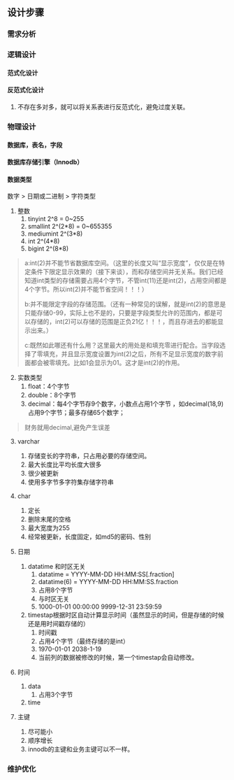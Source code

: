 ## 设计步骤

### 需求分析

### 逻辑设计

#### 范式化设计

#### 反范式化设计

1. 不存在多对多，就可以将关系表进行反范式化，避免过度关联。

### 物理设计

#### 数据库，表名，字段

#### 数据库存储引擎（Innodb）

#### 数据类型

数字 > 日期或二进制 >  字符类型

1. 整数
   1. tinyint 2^8 = 0~255
   2. smallint 2^(2*8) = 0~655355
   3. mediumint 2^(3*8) 
   4. int 2^(4*8)
   5. bigint 2^(8*8)
> a:int(2)并不能节省数据库空间。（这里的长度又叫“显示宽度”，仅仅是在特定条件下限定显示效果的（接下来谈），而和存储空间并无关系。我们已经知道int类型的存储需要占用4个字节，不管int(11)还是int(2)，占用空间都是4个字节。所以int(2)并不能节省空间！！！）
> 
> b:并不能限定字段的存储范围。（还有一种常见的误解，就是int(2)的意思是只能存储0-99，实际上也不是的，只要是字段类型允许的范围内，都是可以存储的，int(2)可以存储的范围是正负21亿！！！，而且存进去的都能显示出来。）
> 
> c:既然如此哪还有什么用？这里最大的用处是和填充零进行配合。当字段选择了零填充，并且显示宽度设置为int(2)之后，所有不足显示宽度的数字前面都会被零填充。比如1会显示为01。这才是int(2)的作用。


2. 实数类型
      1. float：4个字节
      2. double：8个字节
      3. decimal：每4个字节存9个数字，小数点占用1个字节 ，如decimal(18,9)占用9个字节；最多存储65个数字；

>财务就用decimal,避免产生误差

3. varchar
    1. 存储变长的字符串，只占用必要的存储空间。
    2. 最大长度比平均长度大很多
    3. 很少被更新
    4. 使用多字节多字符集存储字符串

4. char
   1. 定长
   2. 删除末尾的空格
   3. 最大宽度为255
   4. 经常被更新，长度固定，如md5的密码、性别
   

5. 日期
   1. datatime 和时区无关
      1. datatime = YYYY-MM-DD HH:MM:SS[.fraction]
      2. datatime(6) = YYYY-MM-DD HH:MM:SS.fraction
      3. 占用8个字节
      4. 与时区无关
      5. 1000-01-01 00:00:00 9999-12-31 23:59:59
   2. timestap根据时区自动计算显示时间（虽然显示的时间，但是存储的时候还是用时间戳存储的）
      1. 时间戳
      2. 占用4个字节（最终存储的是int）
      3. 1970-01-01 2038-1-19
      4. 当前列的数据被修改的时候，第一个timestap会自动修改。
6. 时间
   1. data 
      1. 占用3个字节
   2. time
7. 主键
   1. 尽可能小
   2. 顺序增长
   3. innodb的主键和业务主键可以不一样。

### 维护优化




